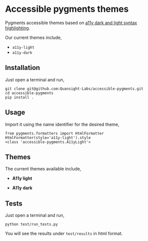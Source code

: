# Accessible pygments themes

Pygments accessible themes based on [a11y dark and light syntax highlighting](https://github.com/ericwbailey/a11y-syntax-highlighting).

Our current themes include,

- `a11y-light`
- `a11y-dark`

## Installation

Just open a terminal and run,

```
git clone git@github.com:Quansight-Labs/accessible-pygments.git
cd accessible-pygments
pip install .
```

## Usage

Import it using the name identifier for the desired theme,

```
from pygments.formatters import HtmlFormatter
HtmlFormatter(style='a11y-light').style
<class 'accessible-pygments.A11yLight'>
```

## Themes
The current themes available include,

-   **A11y light**

-   **A11y dark**

## Tests

Just open a terminal and run,

```
python test/run_tests.py
```

You will see the results under `test/results` in html format.
